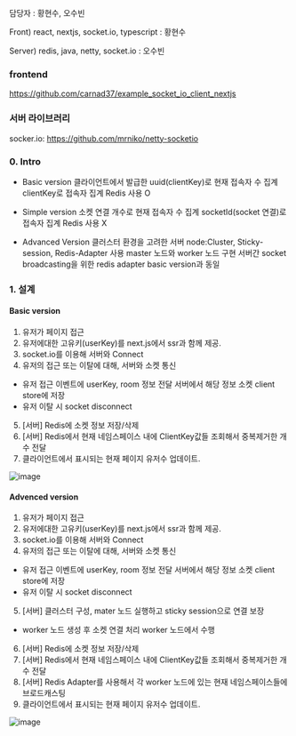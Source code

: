 담당자 : 황현수, 오수빈

Front) react, nextjs, socket.io, typescript : 황현수

Server) redis, java, netty, socket.io : 오수빈

### frontend
https://github.com/carnad37/example_socket_io_client_nextjs

### 서버 라이브러리
socker.io: https://github.com/mrniko/netty-socketio

### 0. Intro
- Basic version
클라이언트에서 발급한 uuid(clientKey)로 현재 접속자 수 집계
clientKey로 접속자 집계
Redis 사용 O

- Simple version
소켓 연결 개수로 현재 접속자 수 집계
socketId(socket 연결)로 접속자 집계
Redis 사용 X

- Advanced Version
클러스터 환경을 고려한 서버
node:Cluster, Sticky-session, Redis-Adapter 사용
master 노드와 worker 노드 구현
서버간 socket broadcasting을 위한 redis adapter
basic version과 동일

### 1. 설계
#### Basic version
1. 유저가 페이지 접근
2. 유저에대한 고유키(userKey)를 next.js에서 ssr과 함께 제공.
3. socket.io를 이용해 서버와 Connect
4. 유저의 접근 또는 이탈에 대해, 서버와 소켓 통신
- 유저 접근 이벤트에 userKey, room 정보 전달 서버에서 해당 정보 소켓 client store에 저장 
- 유저 이탈 시 socket disconnect
5. [서버] Redis에 소켓 정보 저장/삭제
6. [서버] Redis에서 현재 네임스페이스 내에 ClientKey값들 조회해서 중복제거한 개수 전달
7. 클라이언트에서 표시되는 현재 페이지 유저수 업데이트.
  
![image](https://github.com/ohsoou/socket-node-server-project/assets/64073715/9407aba8-474a-4c0f-b2ce-4c07c7079dc8)


#### Advenced version
1. 유저가 페이지 접근
2. 유저에대한 고유키(userKey)를 next.js에서 ssr과 함께 제공.
3. socket.io를 이용해 서버와 Connect
4. 유저의 접근 또는 이탈에 대해, 서버와 소켓 통신
- 유저 접근 이벤트에 userKey, room 정보 전달 서버에서 해당 정보 소켓 client store에 저장 
- 유저 이탈 시 socket disconnect
5. [서버] 클러스터 구성, mater 노드 실행하고 sticky session으로 연결 보장
- worker 노드 생성 후 소켓 연결 처리  worker 노드에서 수행
6. [서버] Redis에 소켓 정보 저장/삭제
7. [서버] Redis에서 현재 네임스페이스 내에 ClientKey값들 조회해서 중복제거한 개수 전달
8. [서버] Redis Adapter를 사용해서 각 worker 노드에 있는 현재 네임스페이스들에 브로드캐스팅
9. 클라이언트에서 표시되는 현재 페이지 유저수 업데이트.
  
![image](https://github.com/ohsoou/socket-node-server-project/assets/64073715/52696497-5978-45e1-b67f-07efbe959ea9)
